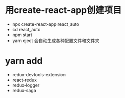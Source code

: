 # 用create-react-app创建项目
- npx create-react-app react_auto
- cd react_auto
- npm start
- yarn eject 会自动生成各种配置文件和文件夹


# yarn add 
- redux-devtools-extension
- react-redux
- redux-logger
- redux-saga